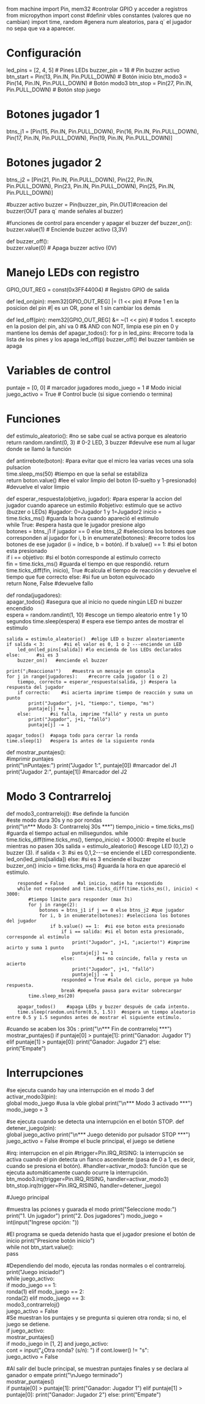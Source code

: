 from machine import Pin, mem32 #controlar GPIO y acceder a registros
from micropython import const #definir vbles constantes (valores que no cambian)
import time, random #genera num aleatorios, para q´ el jugador no sepa que va a aparecer.

# Configuración
led_pins = [2, 4, 5]             # Pines LEDs
buzzer_pin = 18                  # Pin buzzer activo
btn_start = Pin(13, Pin.IN, Pin.PULL_DOWN)  # Botón inicio
btn_modo3 = Pin(14, Pin.IN, Pin.PULL_DOWN)  # Botón modo3
btn_stop  = Pin(27, Pin.IN, Pin.PULL_DOWN)  # Botón stop juego

# Botones jugador 1
btns_j1 = [Pin(15, Pin.IN, Pin.PULL_DOWN), 
           Pin(16, Pin.IN, Pin.PULL_DOWN), 
           Pin(17, Pin.IN, Pin.PULL_DOWN),
           Pin(19, Pin.IN, Pin.PULL_DOWN)]  

# Botones jugador 2
btns_j2 = [Pin(21, Pin.IN, Pin.PULL_DOWN), 
           Pin(22, Pin.IN, Pin.PULL_DOWN), 
           Pin(23, Pin.IN, Pin.PULL_DOWN),
           Pin(25, Pin.IN, Pin.PULL_DOWN)]  

#buzzer activo
buzzer = Pin(buzzer_pin, Pin.OUT)#creacion del buzzer(OUT para q´ mande señales al buzzer)

   #funciones de control para encender y apagar el buzzer
def buzzer_on():                 
    buzzer.value(1)   # Enciende buzzer activo (3,3V)

def buzzer_off():                
    buzzer.value(0)   # Apaga buzzer activo (0V)


# Manejo LEDs con registro 
GPIO_OUT_REG = const(0x3FF44004)   # Registro GPIO de salida

def led_on(pin):
    mem32[GPIO_OUT_REG] |= (1 << pin)   # Pone 1 en la posicion del pin 
                       #| es un OR, pone el 1 sin cambiar los demás

def led_off(pin):
    mem32[GPIO_OUT_REG] &= ~(1 << pin)  # todos 1. excepto en la posion del pin, ahí va 0
                      #& AND con NOT, limpia ese pin en  0 y mantiene los demás
def apagar_todos():
    for p in led_pins: #recorre toda la lista de los pines y los apaga
        led_off(p)
    buzzer_off() #el buzzer también se apaga


# Variables de control 
puntaje = [0, 0]                 # marcador jugadores
modo_juego = 1                   # Modo inicial
juego_activo = True              # Control bucle (si sigue corriendo o termina)


# Funciones
def estimulo_aleatorio():  #no se sabe cual se activa porque es aleatorio      
    return random.randint(0, 3)  # 0-2 LED, 3 buzzer
    #devulve ese num al lugar donde se llamó la función

def antirrebote(boton):   #para evitar que el micro lea varias veces una sola pulsacion       
    time.sleep_ms(50)   #tiempo en que la señal se estabiliza        
    return boton.value() #lee el valor limpio del boton (0-suelto y 1-presionado)
    #devuelve el valor limpio

def esperar_respuesta(objetivo, jugador):  #para esperar la accion del jugador cuando aparece un estimilo
    #objetivo: estímulo que se activo (buzzer o LEDs)
    #jugador: 0=Jugador 1  y  1=Jugador2
    inicio = time.ticks_ms()  #guarda la hora cuando apareció el estimulo   
    while True:  #espera hasta que le jugador presione algo         
        botones = btns_j1 if jugador == 0 else btns_j2 #selecciona los botones que corresponden al jugador
        for i, b in enumerate(botones): #recorre todos los botones de ese jugador (i = índice, b = botón).
            if b.value() == 1:  #si el boton esta presionado           
                if i == objetivo:  #si el botón corresponde al estímulo correcto   
                    fin = time.ticks_ms() #guarda el tiempo en que respondió.
                    return time.ticks_diff(fin, inicio), True #calcula el tiempo de reacción y devuelve el tiempo que fue correcto
                else:          #si fue un boton equivocado            
                    return None, False   #devuelve fallo   

def ronda(jugadores):            
    apagar_todos() #asegura que al inicio no quede ningún LED ni buzzer encendido             
    espera = random.randint(1, 10)  #escoge un tiempo aleatorio entre 1 y 10 segundos
    time.sleep(espera)      # espera ese tiempo antes de mostrar el estímulo    

    salida = estimulo_aleatorio()  #elige LED o buzzer aleatoriamente
    if salida < 3:       #si el valor es 0, 1 o 2 ---enciende un LED        
        led_on(led_pins[salida]) #lo encienda de los LEDs declarados
    else:      #si es 3                  
        buzzer_on()   #enciende el buzzer           

    print("¡Reacciona!")    #muestra un mensaje en consola      
    for j in range(jugadores):    #recorre cada jugador (1 o 2)
        tiempo, correcto = esperar_respuesta(salida, j) #espera la respuesta del jugador
        if correcto:    #si acierta imprime tiempo de reacción y suma un punto          
            print("Jugador", j+1, "tiempo:", tiempo, "ms")
            puntaje[j] += 1       
        else:       #si falla, imprime "falló" y resta un punto              
            print("Jugador", j+1, "falló")
            puntaje[j] -= 1       

    apagar_todos()  #apaga todo para cerrar la ronda         
    time.sleep(1)   #espera 1s antes de la siguiente ronda         

def mostrar_puntajes():     
    #imprimir puntajes      
    print("\nPuntajes:")
    print("Jugador 1:", puntaje[0]) #marcador del J1
    print("Jugador 2:", puntaje[1])  #marcador del J2


# Modo 3 Contrarreloj 
def modo3_contrarreloj():  #se definde la función   
#este modo dura 30s y no por rondas    
    print("\n*** Modo 3: Contrarreloj 30s ***")
    tiempo_inicio = time.ticks_ms()  #guarda el tiempo actual en milisegundos.
    while time.ticks_diff(time.ticks_ms(), tiempo_inicio) < 30000:  #repite el bucle mientras no pasen 30s
        salida = estimulo_aleatorio()  #escoge LED (0,1,2) o buzzer (3).
        if salida < 3:  #si es 0,1,2---se enciende el LED correspondiente.         
            led_on(led_pins[salida])
        else:     #si es 3 enciende el buzzer                      
            buzzer_on()
        inicio = time.ticks_ms()   #guarda la hora en que apareció el estímulo.     

        responded = False     #al inicio, nadie ha respondido          
        while not responded and time.ticks_diff(time.ticks_ms(), inicio) < 3000: 
            #tiempo límite para responder (max 3s) 
            for j in range(2):          
                botones = btns_j1 if j == 0 else btns_j2 #que jugador
                for i, b in enumerate(botones): #selecciona los botones del jugador
                    if b.value() == 1:  #si ese boton esta presionado
                        if i == salida: #si el boton esta presionado, corresponde al estímulo
                            print("Jugador", j+1, "¡acierto!") #imprime acirto y suma 1 punto
                            puntaje[j] += 1
                        else:        #si no coincide, falla y resta un acierto  
                            print("Jugador", j+1, "falló")
                            puntaje[j] -= 1
                        responded = True #sale del ciclo, porque ya hubo respuesta.
                        break #pequeña pausa para evitar sobrecargar 
            time.sleep_ms(20)

        apagar_todos()    #apaga LEDs y buzzer después de cada intento.              
        time.sleep(random.uniform(0.5, 1.5))  #espera un tiempo aleatorio entre 0.5 y 1.5 segundos antes de mostrar el siguiente estímulo.

#cuando se acaben los 30s :
    print("\n*** Fin de contrarreloj ***")
    mostrar_puntajes()
    if puntaje[0] > puntaje[1]:
        print("Ganador: Jugador 1")
    elif puntaje[1] > puntaje[0]:
        print("Ganador: Jugador 2")
    else:
        print("Empate")


# Interrupciones

#se ejecuta cuando hay una interrupción en el modo 3
def activar_modo3(pin):           
    global modo_juego #usa la vble global
    print("\n*** Modo 3 activado ***")
    modo_juego = 3

#se ejecuta cuando se detecta una interrupción en el botón STOP.
def detener_juego(pin):           
    global juego_activo
    print("\n*** Juego detenido por pulsador STOP ***")
    juego_activo = False #rompe el bucle principal, el juego se detiene

#irq: interrupcion en el pin
#trigger=Pin.IRQ_RISING: la interrupción se activa cuando el pin detecta un flanco ascendente (pasa de 0 a 1, es decir, cuando se presiona el botón).
#handler=activar_modo3: función que se ejecuta automáticamente cuando ocurre la interrupción.
btn_modo3.irq(trigger=Pin.IRQ_RISING, handler=activar_modo3)
btn_stop.irq(trigger=Pin.IRQ_RISING, handler=detener_juego)

#Juego principal

#muestra las pciones y guarada el modo
print("Seleccione modo:")         
print("1. Un jugador")
print("2. Dos jugadores")
modo_juego = int(input("Ingrese opción: "))

#El programa se queda detenido hasta que el jugador presione el botón de inicio
print("Presione botón inicio")    
while not btn_start.value():      
    pass

#Dependiendo del modo, ejecuta las rondas normales o el contrarreloj.
print("Juego iniciado!")          
while juego_activo:               
    if modo_juego == 1:           
        ronda(1)
    elif modo_juego == 2:         
        ronda(2)
    elif modo_juego == 3:         
        modo3_contrarreloj()      
        juego_activo = False   
    #Se muestran los puntajes y se pregunta si quieren otra ronda; si no, el juego se detiene.   
    if juego_activo:              
        mostrar_puntajes()        
    if modo_juego in [1, 2] and juego_activo:  
        cont = input("¿Otra ronda? (s/n): ")
        if cont.lower() != "s":   
            juego_activo = False

#Al salir del bucle principal, se muestran puntajes finales y se declara al ganador o empate
print("\nJuego terminado")        
mostrar_puntajes()                
if puntaje[0] > puntaje[1]:
    print("Ganador: Jugador 1")
elif puntaje[1] > puntaje[0]:
    print("Ganador: Jugador 2")
else:
    print("Empate")
